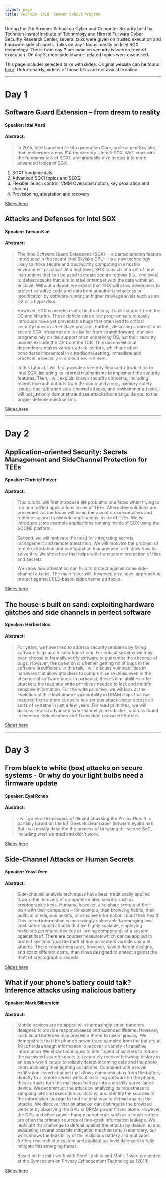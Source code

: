 ```yaml
---
layout: page
title: Technion 2018  Summer School Program
---
```


During the 7th Summer School on Cyber and Computer Security held by Technion Insrael Institute of Technology and Hiroshi Fujiwara Cyber Security Research Center, several talks were given on trusted execution and hardware side channels. Talks on day 1 focus mostly on Intel SGX technology. Those from day 2 are more on security issues on trusted execution. On day 3, more side channel related topics were discussed.

This page includes selected talks with slides. Original website can be found [here](http://cyber.technion.ac.il/2018-summer-school-on-cyber-computer-security/2018-summer-school-program/). Unfortunately, videos of those talks are not available online.

----

# Day 1

## Software Guard Extension – from dream to reality

#### Speaker: Ittai Anati

#### Abstract: 

> In 2015, Intel launched its 6th generation Core, codenamed
Skylake, that implements a new ISA for security – Intel® SGX. We’ll
start with the fundamentals of SGX1, and gradually dive deeper into more
advanced topics of SGX.
1. SGX1 fundamentals
2. Advanced SGX1 topics and SGX2
3. Flexible launch control, VMM Oversubscription, key separation and
sharing
4. Provisioning, attestation and recovery

[Slides here](/sgx101/files/technion/ittai.pdf)

## Attacks and Defenses for Intel SGX

#### Speaker: Taesoo Kim

#### Abstract: 

> The Intel Software Guard Extensions (SGX)---a gamechanging
feature introduced in the recent Intel Skylake CPU---is a new
technology likely to make secure and trustworthy computing in a hostile
environment practical. At a high level, SGX consists of a set of new
instructions that can be used to create secure regions (i.e., enclaves) to
defeat attacks that aim to steal or tamper with the data within an enclave.
Without a doubt, we expect that SGX will allow developers to protect
sensitive code and data from unauthorized access or modification by
software running at higher privilege levels such as an OS or a hypervisor.

> However, SGX is merely a set of instructions; it lacks support from the
OS and libraries. These deficiencies allow programmers to easily
introduce naive yet preventable bugs that often lead to critical security
holes in an enclave program. Further, designing a correct and secure SGX
infrastructure is also far from straightforward; enclave programs rely on
the support of an underlying OS, but their security models exclude the OS
from the TCB. This unconventional dependency makes various attack
vectors, which are often considered impractical in a traditional setting,
immediate and practical, especially in a cloud environment.

> In this tutorial, I will first provide a security-focused introduction to Intel
SGX, including its internal mechanisms to implement the security
features. Then, I will explain known security concerns, including recent
research outputs from the community: e.g., memory safety issues,
cache/branch side-channel attacks, and rowhammer attacks. I will not just
only demonstrate these attacks but also guide you to the proper defense
mechanisms.

[Slides here](/sgx101/files/technion/taesoo.pdf)

----

# Day 2

## Application-oriented Security: Secrets Management and SideChannel Protection for TEEs

#### Speaker: Christof Fetzer

#### Abstract:

> This tutorial will first introduce the problems one faces when
trying to run unmodified applications inside of TEEs. Alternative
solutions are presented but the focus will be on the use of cross-compilers
and runtime support to execute applications inside of TEEs.
We will introduce some example applications running inside of SGX
using the SCONE platform.

> Second, we will motivate the need for integrating secrets management
and remote attestation. We will motivate the problem of remote
attestation and configuration management and show how to solve this.
We show how that helps with transparent protection of files and secrets.

> We show how attestation can help to protect against some side-channel
attacks. The main focus will, however, on a novel approach to protect against
L1/L2-based side channels attacks.

[Slides here](/sgx101/files/technion/christof.pdf)

## The house is built on sand: exploiting hardware glitches and side channels in perfect software

#### Speaker: Herbert Bos

#### Abstract:

>For years, we have tried to address security problems by
fixing software bugs and misconfigurations. For critical systems we may
even choose to formally verify software to guarantee the absence of bugs.
However, the question is whether getting rid of bugs in the software is
sufficient. In this talk, I will discuss vulnerabilities in hardware that allow
attackers to compromise systems even in the absence of software bugs. In
particular, these vulnerabilities offer attackers the read and write
primitives needed to leak and modify sensitive information. For the write
primitive, we will look at the evolution of the Rowhammer vulnerability
in DRAM chips that has matured from a mere curiosity to a serious attack
vector across all sorts of systems in just a few years. For read primitives,
we will discuss several advanced side channel vulnerabilities, such as
found in memory deduplication and Translation Lookaside Buffers.

[Slides here](/sgx101/files/technion/herbert.pdf)

----

# Day 3

## From black to white (box) attacks on secure systems - Or why do your light bulbs need a firmware update

#### Speaker: Eyal Ronen

#### Abstract: 

> I will go over the process of RE and attacking the Philips Hue.
It is partially based on the IoT Goes Nuclear paper (iotworm.eyalro.net).
But I will mostly describe the process of breaking the secure SoC,
including what we tried and didn't work.

[Slides here](/sgx101/files/technion/eyal.pdf)

##  Side-Channel Attacks on Human Secrets

#### Speaker: Yossi Oren

#### Abstract: 

>Side-channel analysis techniques have been traditionally
applied toward the recovery of computer-related secrets such as
cryptographic keys. Humans, however, also share secrets of their own
with their computers – for example, their browsing habits, their political
or religious beliefs, or sensitive information about their health. This secret
information is increasingly vulnerable to emerging low-cost side-channel
attacks that are highly scalable, employing malicious peripheral devices
or turning components of a system against itself. There are
countermeasures which can be applied to protect systems from the theft
of human secrets via side channel attacks. These countermeasures,
however, have different designs, and exact different costs, than those
designed to protect against the theft of cryptographic secrets.

[Slides here](/sgx101/files/technion/yossi.pdf)

## What if your phone’s battery could talk? Inference attacks using malicious battery

#### Speaker: Mark Silberstein

#### Abstract: 

> Mobile devices are equipped with increasingly smart batteries
designed to provide responsiveness and extended lifetime. However, such
smart batteries may present a threat to users’ privacy. We demonstrate
that the phone’s power trace sampled from the battery at 1KHz holds
enough information to recover a variety of sensitive information. We
show techniques to infer typed characters to reduce the password search
space; to accurately recover browsing history in an open-world setup; to
reliably detect incoming calls and the photo shots including their lighting
conditions. Combined with a novel exfiltration covert channel that allows
communication from the battery directly to a remote server without installing
software on the phone, these attacks turn the malicious battery
into a stealthy surveillance device. We deconstruct the attack by
analyzing its robustness to sampling rate and execution conditions, and
identify the sources of the information leakage to find the best way to
defend against the attacks. We discover that an attacker can distinguish
the browsed website by observing the GPU or DRAM power traces alone.
However, the CPU and other power-hungry peripherals such as a touch
screen are often the primary sources of fine-grain information leakage.
We highlight the challenge to defend against the attacks by designing and
evaluating several possible mitigation mechanisms. In summary, our
work shows the feasibility of the malicious battery and motivates further
research into system and application-level defenses to fully mitigate this
emerging threat.

> Based on the joint work with Pavel Lifshits and Mohit Tiwari presented
at the Symposium on Privacy Enhancement Technologies (2018)

[Slides here](/sgx101/files/technion/mark.pdf)